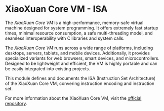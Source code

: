 # XiaoXuan Core VM - ISA

The _XiaoXuan Core VM_ is a high-performance, memory-safe virtual machine designed for system programming. It offers extremely fast startup times, minimal resource consumption, a safe multi-threading model, and seamless interoperability with C libraries and system calls.

The _XiaoXuan Core VM_ runs across a wide range of platforms, including desktops, servers, tablets, and mobile devices. Additionally, it provides specialized variants for web browsers, smart devices, and microcontrollers. Designed to be lightweight and efficient, the VM is highly portable and can be easily integrated into existing projects.

This module defines and documents the ISA (Instruction Set Architecture) of the XiaoXuan Core VM, convering instruction encoding and instruction set.

For more information about the XiaoXuan Core VM, visit the [official repository](https://www.github.com/hemashushu/xiaoxuan-core-vm).

